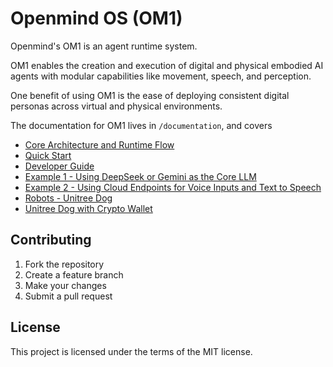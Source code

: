 # Openmind OS (OM1)

Openmind's OM1 is an agent runtime system.

OM1 enables the creation and execution of digital and physical embodied AI agents with modular capabilities like movement, speech, and perception. 

One benefit of using OM1 is the ease of deploying consistent digital personas across virtual and physical environments.

The documentation for OM1 lives in `/documentation`, and covers 

- [Core Architecture and Runtime Flow](https://github.com/OpenmindAGI/OM1/blob/main/documention/architecture.md)
- [Quick Start](https://github.com/OpenmindAGI/OM1/blob/main/documention/hello_world.md)
- [Developer Guide](https://github.com/OpenmindAGI/OM1/blob/main/documention/developer_guide.md)
- [Example 1 - Using DeepSeek or Gemini as the Core LLM](https://github.com/OpenmindAGI/OM1/blob/main/documention/howto_other_models.md)
- [Example 2 - Using Cloud Endpoints for Voice Inputs and Text to Speech](https://github.com/OpenmindAGI/OM1/blob/main/documention/howto_conversation.md)
- [Robots - Unitree Dog](https://github.com/OpenmindAGI/OM1/blob/main/documention/unitree_robot.md)
- [Unitree Dog with Crypto Wallet](https://github.com/OpenmindAGI/OM1/blob/main/documention/coinbase_hackathon.md)

## Contributing

1. Fork the repository
2. Create a feature branch
3. Make your changes
4. Submit a pull request

## License

This project is licensed under the terms of the MIT license.

